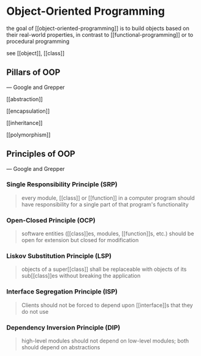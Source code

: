 # Object-Oriented Programming

the goal of [[object-oriented-programming]] is to build objects based on their real-world properties, in contrast to [[functional-programming]] or to procedural programming

see [[object]], [[class]]

## Pillars of OOP

&mdash; Google and Grepper

[[abstraction]]

[[encapsulation]]

[[inheritance]]

[[polymorphism]]

## Principles of OOP

&mdash; Google and Grepper

### Single Responsibility Principle (SRP)

> every module, [[class]] or [[function]] in a computer program should have responsibility for a single part of that program's functionality

### Open-Closed Principle (OCP)

> software entities ([[class]]es, modules, [[function]]s, etc.) should be open for extension but closed for modification

### Liskov Substitution Principle (LSP)

> objects of a super[[class]] shall be replaceable with objects of its sub[[class]]es without breaking the application

### Interface Segregation Principle (ISP)

> Clients should not be forced to depend upon [[interface]]s that they do not use

### Dependency Inversion Principle (DIP)

> high-level modules should not depend on low-level modules; both should depend on abstractions
